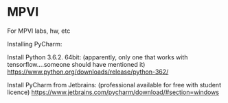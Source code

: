 # MPVI
 For MPVI labs, hw, etc
 
 Installing PyCharm:
  
 Install Python 3.6.2. 64bit: (apparently, only one that works with tensorflow....someone should have mentioned it)
 https://www.python.org/downloads/release/python-362/
 
 Install PyCharm from Jetbrains: (professional available for free with student licence)
 https://www.jetbrains.com/pycharm/download/#section=windows
 
